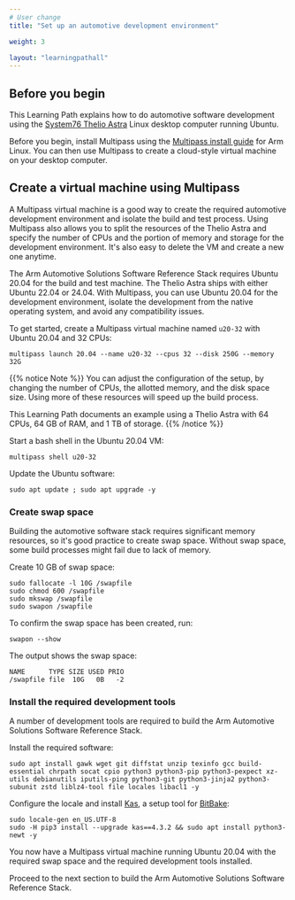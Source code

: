 ```yaml
---
# User change
title: "Set up an automotive development environment"

weight: 3

layout: "learningpathall"
---
```


## Before you begin

This Learning Path explains how to do automotive software development using the [System76 Thelio Astra](https://system76.com/arm) Linux desktop computer running Ubuntu. 

Before you begin, install Multipass using the [Multipass install guide](/install-guides/multipass/) for Arm Linux. You can then use Multipass to create a cloud-style virtual machine on your desktop computer. 



## Create a virtual machine using Multipass

A Multipass virtual machine is a good way to create the required automotive development environment and isolate the build and test process. Using Multipass also allows you to split the resources of the Thelio Astra and specify the number of CPUs and the portion of memory and storage for the development environment. It's also easy to delete the VM and create a new one anytime. 

The Arm Automotive Solutions Software Reference Stack requires Ubuntu 20.04 for the build and test machine. The Thelio Astra ships with either Ubuntu 22.04 or 24.04. With Multipass, you can use Ubuntu 20.04 for the development environment, isolate the development from the native operating system, and avoid any compatibility issues.

To get started, create a Multipass virtual machine named `u20-32` with Ubuntu 20.04 and 32 CPUs:

```console
multipass launch 20.04 --name u20-32 --cpus 32 --disk 250G --memory 32G 
```
{{% notice Note %}}
You can adjust the configuration of the setup, by changing the number of CPUs, the allotted memory, and the disk space size. Using more of these resources will speed up the build process.

This Learning Path documents an example using a Thelio Astra with 64 CPUs, 64 GB of RAM, and 1 TB of storage.
{{% /notice %}}
 

Start a bash shell in the Ubuntu 20.04 VM:

```console
multipass shell u20-32 
```

Update the Ubuntu software:

```console
sudo apt update ; sudo apt upgrade -y
```

### Create swap space

Building the automotive software stack requires significant memory resources, so it's good practice to create swap space. Without swap space, some build processes might fail due to lack of memory. 

Create 10 GB of swap space:

```
sudo fallocate -l 10G /swapfile
sudo chmod 600 /swapfile
sudo mkswap /swapfile
sudo swapon /swapfile
```

To confirm the swap space has been created, run:

```console
swapon --show
```

The output shows the swap space:

```output
NAME      TYPE SIZE USED PRIO
/swapfile file  10G   0B   -2
```

### Install the required development tools

A number of development tools are required to build the Arm Automotive Solutions Software Reference Stack.

Install the required software:

```console
sudo apt install gawk wget git diffstat unzip texinfo gcc build-essential chrpath socat cpio python3 python3-pip python3-pexpect xz-utils debianutils iputils-ping python3-git python3-jinja2 python3-subunit zstd liblz4-tool file locales libacl1 -y
```

Configure the locale and install [Kas](https://kas.readthedocs.io/en/latest/index.html), a setup tool for [BitBake](https://docs.yoctoproject.org/bitbake/): 

```console
sudo locale-gen en_US.UTF-8
sudo -H pip3 install --upgrade kas==4.3.2 && sudo apt install python3-newt -y
```

You now have a Multipass virtual machine running Ubuntu 20.04 with the required swap space and the required development tools installed. 

Proceed to the next section to build the Arm Automotive Solutions Software Reference Stack.
